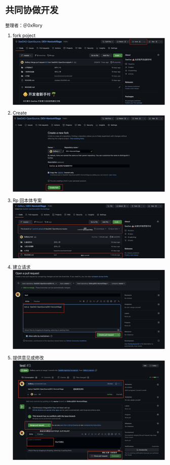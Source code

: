 # 共同协做开发

整理者：＠0xRory

1. fork poject
![Getting Started](./images/fork.png)

2. Create
![Getting Started](./images/create.png)

3. Rp 回本体专案
![Getting Started](./images/pushorg.png)

4. 建立请求
![Getting Started](./images/createrequest.png)

5. 提供意见或修改
![Getting Started](./images/review.png)